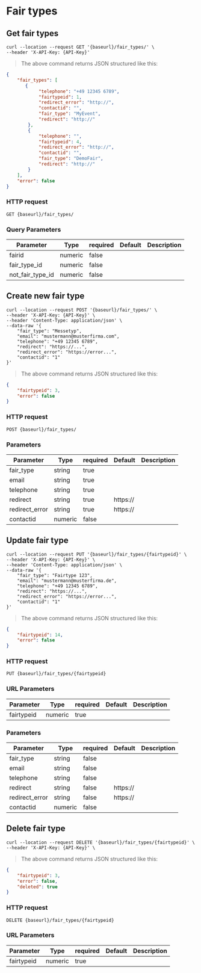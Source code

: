 # Fair types

## Get fair types

```shell
curl --location --request GET '{baseurl}/fair_types/' \
--header 'X-API-Key: {API-Key}'
```

> The above command returns JSON structured like this:

```json
{
    "fair_types": [
       {
            "telephone": "+49 12345 6789",
            "fairtypeid": 1,
            "redirect_error": "http://",
            "contactid": "",
            "fair_type": "MyEvent",
            "redirect": "http://"
        },
        {
            "telephone": "",
            "fairtypeid": 4,
            "redirect_error": "http://",
            "contactid": "",
            "fair_type": "DemoFair",
            "redirect": "http://"
        }
    ],
    "error": false
}
```

### HTTP request

`GET {baseurl}/fair_types/`

### Query Parameters

Parameter | Type | required | Default | Description
--------- | ---- | -------- | ------- | -----------
fairid | numeric | false |
fair_type_id | numeric | false |
not_fair_type_id | numeric | false |

## Create new fair type

```shell
curl --location --request POST '{baseurl}/fair_types/' \
--header 'X-API-Key: {API-Key}' \
--header 'Content-Type: application/json' \
--data-raw '{
    "fair_type": "Messetyp",
    "email": "mustermann@musterfirma.com",
    "telephone": "+49 12345 6789",
    "redirect": "https://...",
    "redirect_error": "https://error...",
    "contactid": "1"
}'
```

> The above command returns JSON structured like this:

```json
{
    "fairtypeid": 3,
    "error": false
}
```

### HTTP request

`POST {baseurl}/fair_types/`

### Parameters

Parameter | Type | required | Default | Description
--------- | ---- | -------- | ------- | -----------
fair_type | string | true |  |
email | string | true |  |
telephone | string | true |  |
redirect | string | true | https:// |
redirect_error | string | true | https:// |
contactid | numeric | false |  |

## Update fair type

```shell
curl --location --request PUT '{baseurl}/fair_types/{fairtypeid}' \
--header 'X-API-Key: {API-Key}' \
--header 'Content-Type: application/json' \
--data-raw '{
    "fair_type": "Fairtype 123",
    "email": "mustermann@musterfirma.de",
    "telephone": "+49 12345 6789",
    "redirect": "https://...",
    "redirect_error": "https://error...",
    "contactid": "1"
}'
```

> The above command returns JSON structured like this:

```json
{
    "fairtypeid": 14,
    "error": false
}
```

### HTTP request

`PUT {baseurl}/fair_types/{fairtypeid}`

### URL Parameters

Parameter | Type | required | Default | Description
--------- | ---- | -------- | ------- | -----------
fairtypeid | numeric | true | |

### Parameters

Parameter | Type | required | Default | Description
--------- | ---- | -------- | ------- | -----------
fair_type | string | false | |
email | string | false | |
telephone | string | false | |
redirect | string | false | https:// |
redirect_error | string | false | https:// |
contactid | numeric | false | |

## Delete fair type

```shell
curl --location --request DELETE '{baseurl}/fair_types/{fairtypeid}' \
--header 'X-API-Key: {API-Key}' \
```

> The above command returns JSON structured like this:

```json
{
    "fairtypeid": 3,
    "error": false,
    "deleted": true
}
```

### HTTP request

`DELETE {baseurl}/fair_types/{fairtypeid}`

### URL Parameters

Parameter | Type | required | Default | Description
--------- | ---- | -------- | ------- | -----------
fairtypeid | numeric | true | |
